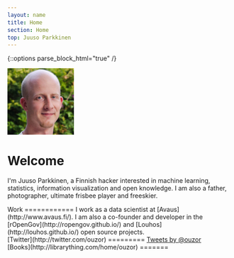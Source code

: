 ```yaml
---
layout: name
title: Home
section: Home
top: Juuso Parkkinen
---
```

<!-- This is for the Sections to work with kramdown -->
{::options parse_block_html="true" /}

<img class='inset right' src='images/juuso.png' title='Juuso Parkkinen' alt='Photo' width='150px' />

Welcome
=======

I'm Juuso Parkkinen, a Finnish hacker interested in machine learning, statistics, information visualization and open knowledge. I am also a father, photographer, ultimate frisbee player and freeskier.


<div class="section">
Work
============
I work as a data scientist at [Avaus](http://www.avaus.fi/).
<!--
I finished my PhD thesis in machine learning and bioinformatics in [Aalto University](http://users.ics.aalto.fi/japarkki/) in September 2014.
-->
I am also a co-founder and developer in the [rOpenGov](http://ropengov.github.io/) and [Louhos](http://louhos.github.io/) open source projects.
</div>

<!-- add blog -->

<div class="section">
[Twitter](http://twitter.com/ouzor)
=========
<a class="twitter-timeline"  href="https://twitter.com/ouzor"  data-widget-id="492593828574928896" data-chrome="nofooter noborders noheader noscrollbar transparent" data-tweet-limit="1" data-show-replies="false">Tweets by @ouzor</a>
<script>!function(d,s,id){var js,fjs=d.getElementsByTagName(s)[0],p=/^http:/.test(d.location)?'http':'https';if(!d.getElementById(id)){js=d.createElement(s);js.id=id;js.src=p+"://platform.twitter.com/widgets.js";fjs.parentNode.insertBefore(js,fjs);}}(document,"script","twitter-wjs");</script>
</div>

<!--
<div class="section">
[Reading](https://kippt.com/ouzor/)
==================
-->
<!-- Made with http://feed.mikle.com/ in July 2014-->
<!-- start feedwind code -->
<!-- Does not work, removed 8.10.2014
<script type="text/javascript" src="//feed.mikle.com/js/rssmikle.js"></script>
<script type="text/javascript">(function() {var params = {rssmikle_url: "https://kippt.com/ouzor/feed/9fbaea75546a1113865c5cccf3fc64b1/",rssmikle_frame_width: "450",rssmikle_frame_height: "100",rssmikle_target: "_blank",rssmikle_font: "Arial, Helvetica, sans-serif",rssmikle_font_size: "12",rssmikle_border: "off",responsive: "off",rssmikle_css_url: "",text_align: "left",text_align2: "left",corner: "off",scrollbar: "off",autoscroll: "off",scrolldirection: "up",scrollstep: "3",mcspeed: "20",sort: "New",rssmikle_title: "off",rssmikle_title_sentence: "My Kippt feed",rssmikle_title_link: "https://kippt.com/ouzor/",rssmikle_title_bgcolor: "#D4D4D4",rssmikle_title_color: "#000000",rssmikle_title_bgimage: "",rssmikle_item_bgcolor: "#FFFFFF",rssmikle_item_bgimage: "",rssmikle_item_title_length: "70",rssmikle_item_title_color: "#000000",rssmikle_item_border_bottom: "on",rssmikle_item_description: "title_only",item_link: "off",rssmikle_item_description_length: "150",rssmikle_item_description_color: "#666666",rssmikle_item_date: "off",rssmikle_timezone: "Etc/GMT",datetime_format: "%b %e, %Y %l:%M:%S %p",rssmikle_item_description_tag: "off",rssmikle_item_description_image_scaling: "off",article_num: "3",rssmikle_item_podcast: "off",keyword_inc: "",keyword_exc: ""};feedwind_show_widget_iframe(params);})();</script>
<div style="font-size:10px; text-align:center; width:450;">
<a href="http://feed.mikle.com/" target="_blank" style="color:#CCCCCC;">RSS Feed Widget</a>
</div>
-->
<!--Please display the above link in your web page according to Terms of Service.-->
<!-- end feedwind code -->
<!--</div>-->


<div class="section">
[Books](http://librarything.com/home/ouzor)
=======
<!-- Widget code from http://mark.reid.name/ -->
<script type="text/javascript" src="http://www.librarything.com/jswidget.php?reporton=ouzor&show=recent&header=&num=8&covers=small&text=title&tag=show&css=0&style=2&version=1"> </script>
</div>

<!-- Widget from librarything, looks worse -->
<!--
<div id="wf12efc7a4579b9d6e7d2d2ab3dcf02f9"></div><script type="text/javascript" charset="UTF-8" src="https://www.librarything.com/widget_get.php?userid=ouzor&theID=wf12efc7a4579b9d6e7d2d2ab3dcf02f9"></script><noscript><a href="http://www.librarything.com/profile/ouzor">My Library</a> at <a href="http://www.librarything.com">LibraryThing</a></noscript>
-->